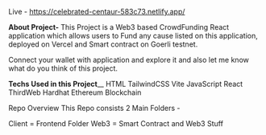 Live - https://celebrated-centaur-583c73.netlify.app/

**About Project-**
This Project is a Web3 based CrowdFunding React application which allows users to Fund any cause listed on this application, deployed on Vercel and Smart contract on Goerli testnet.

Connect your wallet with application and explore it and also let me know what do you think of this project.

**Techs Used in this Project**__
HTML
TailwindCSS
Vite 
JavaScript
React
ThirdWeb
Hardhat
Ethereum Blockchain

Repo Overview
This Repo consists 2 Main Folders -

Client = Frontend Folder
Web3 = Smart Contract and Web3 Stuff
